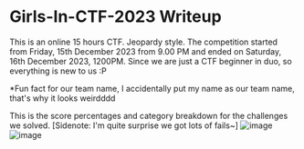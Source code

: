 # Girls-In-CTF-2023 Writeup
This is an online 15 hours CTF. Jeopardy style. The competition started from Friday, 15th December 2023 from 9.00 PM and ended on Saturday, 16th December 2023, 1200PM.
Since we are just a CTF beginner in duo, so everything is new to us :P

*Fun fact for our team name,
I accidentally put my name as our team name, that's why it looks weirdddd


This is the score percentages and category breakdown for the challenges we solved. [Sidenote: I'm quite surprise we got lots of fails~]
![image](https://github.com/kqrrrr/Girls-In-CTF-2023/assets/95967644/4efa8818-b900-4a9d-a75e-c7cb2de97e43)
![image](https://github.com/kqrrrr/Girls-In-CTF-2023/assets/95967644/1c2c7ef5-fb6a-4bec-99d8-07ac6c602836)
